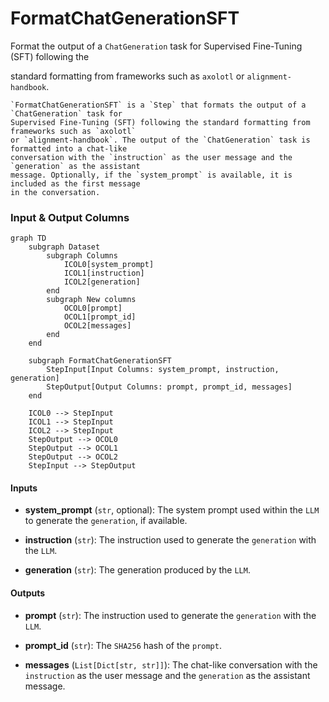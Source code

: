 # FormatChatGenerationSFT


Format the output of a `ChatGeneration` task for Supervised Fine-Tuning (SFT) following the



standard formatting from frameworks such as `axolotl` or `alignment-handbook`.

    `FormatChatGenerationSFT` is a `Step` that formats the output of a `ChatGeneration` task for
    Supervised Fine-Tuning (SFT) following the standard formatting from frameworks such as `axolotl`
    or `alignment-handbook`. The output of the `ChatGeneration` task is formatted into a chat-like
    conversation with the `instruction` as the user message and the `generation` as the assistant
    message. Optionally, if the `system_prompt` is available, it is included as the first message
    in the conversation.






### Input & Output Columns

``` mermaid
graph TD
	subgraph Dataset
		subgraph Columns
			ICOL0[system_prompt]
			ICOL1[instruction]
			ICOL2[generation]
		end
		subgraph New columns
			OCOL0[prompt]
			OCOL1[prompt_id]
			OCOL2[messages]
		end
	end

	subgraph FormatChatGenerationSFT
		StepInput[Input Columns: system_prompt, instruction, generation]
		StepOutput[Output Columns: prompt, prompt_id, messages]
	end

	ICOL0 --> StepInput
	ICOL1 --> StepInput
	ICOL2 --> StepInput
	StepOutput --> OCOL0
	StepOutput --> OCOL1
	StepOutput --> OCOL2
	StepInput --> StepOutput

```


#### Inputs


- **system_prompt** (`str`, optional): The system prompt used within the `LLM` to generate the  `generation`, if available.

- **instruction** (`str`): The instruction used to generate the `generation` with the `LLM`.

- **generation** (`str`): The generation produced by the `LLM`.




#### Outputs


- **prompt** (`str`): The instruction used to generate the `generation` with the `LLM`.

- **prompt_id** (`str`): The `SHA256` hash of the `prompt`.

- **messages** (`List[Dict[str, str]]`): The chat-like conversation with the `instruction` as  the user message and the `generation` as the assistant message.







